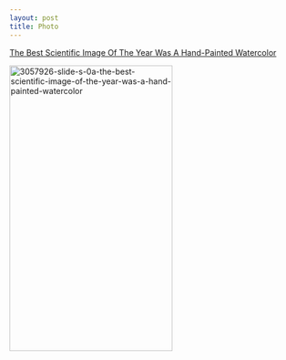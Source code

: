 ```yaml
---
layout: post
title: Photo
---
```

[The Best Scientific Image Of The Year Was A Hand-Painted Watercolor](http://www.fastcodesign.com/3057926/the-best-scientific-image-of-the-year-was-a-hand-painted-watercolor)

<a data-flickr-embed="true"  href="https://www.flickr.com/photos/31904806@N04/25477952253/in/dateposted-public/" title="3057926-slide-s-0a-the-best-scientific-image-of-the-year-was-a-hand-painted-watercolor"><img src="https://farm2.staticflickr.com/1614/25477952253_9b81de0c84.jpg" width="286" height="500" alt="3057926-slide-s-0a-the-best-scientific-image-of-the-year-was-a-hand-painted-watercolor"></a><script async src="//embedr.flickr.com/assets/client-code.js" charset="utf-8"></script>
